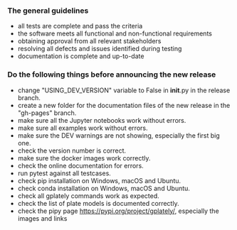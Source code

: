 ### The general guidelines

- all tests are complete and pass the criteria
- the software meets all functional and non-functional requirements
- obtaining approval from all relevant stakeholders
- resolving all defects and issues identified during testing
- documentation is complete and up-to-date

### Do the following things before announcing the new release

- change "USING_DEV_VERSION" variable to False in __init__.py in the release branch.
- create a new folder for the documentation files of the new release in the "gh-pages" branch.
- make sure all the Jupyter notebooks work without errors.
- make sure all examples work without errors.
- make sure the DEV warnings are not showing, especially the first big one.
- check the version number is correct.
- make sure the docker images work correctly.
- check the online documentation for errors.
- run pytest against all testcases.
- check pip installation on Windows, macOS and Ubuntu.
- check conda installation on Windows, macOS and Ubuntu.
- check all gplately commands work as expected.
- check the list of plate models is documented correctly.
- check the pipy page https://pypi.org/project/gplately/, especially the images and links 